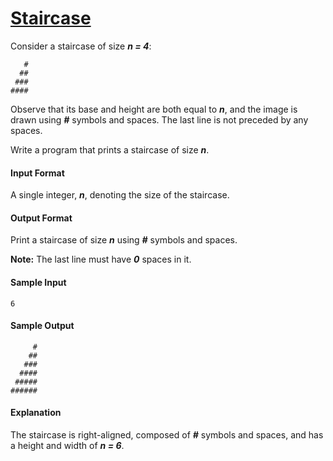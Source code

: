 # [Staircase](https://www.hackerrank.com/challenges/staircase)

Consider a staircase of size __*n = 4*__:
```
   #
  ##
 ###
####
```

Observe that its base and height are both equal to __*n*__, and the image is drawn using __*#*__ symbols and spaces. The last line is not preceded by any spaces.

Write a program that prints a staircase of size __*n*__.

#### Input Format
A single integer, __*n*__, denoting the size of the staircase.

#### Output Format
Print a staircase of size __*n*__ using __*#*__ symbols and spaces.

__Note:__ The last line must have __*0*__ spaces in it.

#### Sample Input
```
6
```

#### Sample Output
```
     #
    ##
   ###
  ####
 #####
######
```

#### Explanation
The staircase is right-aligned, composed of __*#*__ symbols and spaces, and has a height and width of __*n = 6*__.
